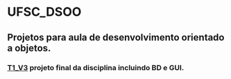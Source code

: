 # UFSC_DSOO
## Projetos para aula de desenvolvimento orientado a objetos.
### [T1_V3](https://github.com/rafaelwitter/UFSC/tree/master/DSOO/T1_V3) projeto final da disciplina incluindo BD e GUI.
